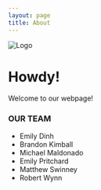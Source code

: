 ```yaml
---
layout: page
title: About
---
```

![Logo](https://brandguide.tamu.edu/assets/img/logos/tam-box-logo.png)
# **Howdy!**

Welcome to our webpage! 

### **OUR TEAM**
* Emily Dinh
* Brandon Kimball
* Michael Maldonado
* Emily Pritchard
* Matthew Swinney
* Robert Wynn


